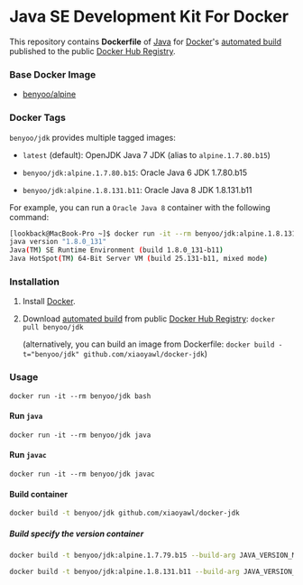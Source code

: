 # Java SE Development Kit For Docker


This repository contains **Dockerfile** of [Java](https://www.java.com/) for [Docker](https://www.docker.com/)'s [automated build](https://hub.docker.com/r/benyoo/jdk/tags/) published to the public [Docker Hub Registry](https://registry.hub.docker.com/).


### Base Docker Image

* [benyoo/alpine](https://hub.docker.com/r/benyoo/alpine/)


### Docker Tags

`benyoo/jdk` provides multiple tagged images:

* `latest` (default): OpenJDK Java 7 JDK (alias to `alpine.1.7.80.b15`)

* `benyoo/jdk:alpine.1.7.80.b15`: Oracle Java 6 JDK 1.7.80.b15
* `benyoo/jdk:alpine.1.8.131.b11`: Oracle Java 8 JDK 1.8.131.b11

For example, you can run a `Oracle Java 8` container with the following command:

```bash
[lookback@MacBook-Pro ~]$ docker run -it --rm benyoo/jdk:alpine.1.8.131.b11 java -version
java version "1.8.0_131"
Java(TM) SE Runtime Environment (build 1.8.0_131-b11)
Java HotSpot(TM) 64-Bit Server VM (build 25.131-b11, mixed mode)
```

### Installation

1. Install [Docker](https://www.docker.com/).

2. Download [automated build](https://hub.docker.com/r/benyoo/jdk/tags/) from public [Docker Hub Registry](https://registry.hub.docker.com/): `docker pull benyoo/jdk`

   (alternatively, you can build an image from Dockerfile: `docker build -t="benyoo/jdk" github.com/xiaoyawl/docker-jdk`)


### Usage

    docker run -it --rm benyoo/jdk bash

#### Run `java`

    docker run -it --rm benyoo/jdk java

#### Run `javac`

    docker run -it --rm benyoo/jdk javac
#### Build container

```bash
docker build -t benyoo/jdk github.com/xiaoyawl/docker-jdk
```
##### Build specify the version container
```bash
docker build -t benyoo/jdk:alpine.1.7.79.b15 --build-arg JAVA_VERSION_MAJOR=7 --build-arg JAVA_VERSION_MINOR=79 --build-arg JAVA_VERSION_BUILD=15 github.com/xiaoyawl/docker-jdk

docker build -t benyoo/jdk:alpine.1.8.131.b11 --build-arg JAVA_VERSION_MAJOR=8 --build-arg JAVA_VERSION_MINOR=131 --build-arg JAVA_VERSION_BUILD=11 github.com/xiaoyawl/docker-jdk
```

